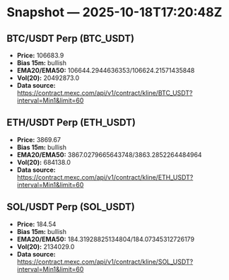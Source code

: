 # Snapshot — 2025-10-18T17:20:48Z

## BTC/USDT Perp (BTC_USDT)
- **Price:** 106683.9
- **Bias 15m:** bullish
- **EMA20/EMA50:** 106644.2944636353/106624.21571435848
- **Vol(20):** 20492873.0
- **Data source:** https://contract.mexc.com/api/v1/contract/kline/BTC_USDT?interval=Min1&limit=60

## ETH/USDT Perp (ETH_USDT)
- **Price:** 3869.67
- **Bias 15m:** bullish
- **EMA20/EMA50:** 3867.0279665643748/3863.2852264484964
- **Vol(20):** 684138.0
- **Data source:** https://contract.mexc.com/api/v1/contract/kline/ETH_USDT?interval=Min1&limit=60

## SOL/USDT Perp (SOL_USDT)
- **Price:** 184.54
- **Bias 15m:** bullish
- **EMA20/EMA50:** 184.31928825134804/184.07345312726179
- **Vol(20):** 2134029.0
- **Data source:** https://contract.mexc.com/api/v1/contract/kline/SOL_USDT?interval=Min1&limit=60
